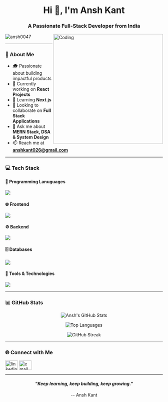 <h1 align="center">Hi 👋, I'm Ansh Kant</h1>
<h3 align="center">A Passionate Full-Stack Developer from India</h3>

<img align="right" alt="Coding" width="350" src="https://cdn.dribbble.com/users/1162077/screenshots/3848914/programmer.gif" />

<p align="left"> 
  <img src="https://komarev.com/ghpvc/?username=ansh0047&label=Profile%20views&color=0e75b6&style=flat" alt="ansh0047" /> 
</p>

---

### 🌟 About Me  
- 🎓 Passionate about building impactful products  
- 🔭 Currently working on **React Projects**  
- 🌱 Learning **Next.js**  
- 👯 Looking to collaborate on **Full Stack Applications**  
- 💬 Ask me about **MERN Stack, DSA & System Design**  
- 📫 Reach me at **anshkant026@gmail.com**  

---

### 💻 Tech Stack  

#### 📝 Programming Lanuguages  
<p>
  <img src="https://skillicons.dev/icons?i=c,cpp,js,java,python,mysql">
</p>

#### 🌐 Frontend  
<p>
  <img src="https://skillicons.dev/icons?i=html,css,react,redux,tailwind,bootstrap">
</p>

#### ⚙️ Backend  
<p>
  <img src="https://skillicons.dev/icons?i=nodejs,express,spring,hibernate">
</p>

#### 🗄️ Databases  
<p>
  <img src="https://skillicons.dev/icons?i=postgres,firebase,mongodb"/> 
</p>

#### 🔧 Tools & Technologies  
<p>
  <img src="https://skillicons.dev/icons?i=git,github,postman,vscode,vercel"/> 
</p>


---

### 📊 GitHub Stats  

<div align="center">
  
![Ansh's GitHub Stats](https://github-readme-stats.vercel.app/api?username=Ansh0047&show_icons=true&theme=radical)

![Top Languages](https://github-readme-stats.vercel.app/api/top-langs/?username=Ansh0047&layout=compact&theme=radical)

![GitHub Streak](https://github-readme-streak-stats.herokuapp.com/?user=Ansh0047&theme=radical)

</div>

---

### 🌐 Connect with Me  
<p align="left">
<a href="https://www.linkedin.com/in/anshkant26/" target="blank"><img align="center" src="https://raw.githubusercontent.com/rahuldkjain/github-profile-readme-generator/master/src/images/icons/Social/linked-in-alt.svg" alt="linkedin" height="30" width="40" /></a>
<a href="mailto:anshkant026@gmail.com" target="blank"><img align="center" src="https://cdn-icons-png.flaticon.com/512/732/732200.png" alt="email" height="30" width="40" /></a>
</p>

---
<h4 align="center"><i>"Keep learning, keep building, keep growing."</i></h4>
<div align="center">
  -- Ansh Kant  
</div>

